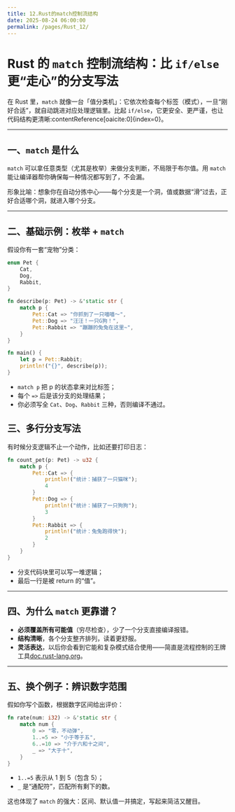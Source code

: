 ```yaml
---
title: 12.Rust的match控制流结构
date: 2025-08-24 06:00:00
permalink: /pages/Rust_12/
---
```


# Rust 的 `match` 控制流结构：比 `if/else` 更“走心”的分支写法

在 Rust 里，`match` 就像一台「值分类机」：它依次检查每个标签（模式），一旦“刚好合适”，就自动跳进对应处理逻辑里。比起 `if/else`，它更安全、更严谨，也让代码结构更清晰:contentReference[oaicite:0]{index=0}。

---

##  一、`match` 是什么

`match` 可以拿任意类型（尤其是枚举）来做分支判断，不局限于布尔值。用 `match` 能让编译器帮你确保每一种情况都写到了，不会漏。

形象比喻：想象你在自动分拣中心——每个分支是一个洞，值或数据“滑”过去，正好合适哪个洞，就进入哪个分支。

---

## 二、基础示例：枚举 + `match`

假设你有一套“宠物”分类：

```rust
enum Pet {
    Cat,
    Dog,
    Rabbit,
}

fn describe(p: Pet) -> &'static str {
    match p {
        Pet::Cat => "你抓到了一只喵喵～",
        Pet::Dog => "汪汪！一只G狗！",
        Pet::Rabbit => "蹦蹦的兔兔在这里~",
    }
}

fn main() {
    let p = Pet::Rabbit;
    println!("{}", describe(p));
}
```

- `match p` 把 p 的状态拿来对比标签；
- 每个 `=>` 后是该分支的处理结果；
- 你必须写全 `Cat`、`Dog`、`Rabbit` 三种，否则编译不通过。

## 三、多行分支写法

有时候分支逻辑不止一个动作，比如还要打印日志：

```rust
fn count_pet(p: Pet) -> u32 {
    match p {
        Pet::Cat => {
            println!("统计：捕获了一只猫咪");
            4
        }
        Pet::Dog => {
            println!("统计：捕获了一只狗狗");
            3
        }
        Pet::Rabbit => {
            println!("统计：兔兔跑得快");
            2
        }
    }
}
```

- 分支代码块里可以写一堆逻辑；
- 最后一行是被 return 的“值”。

------

## 四、为什么 `match` 更靠谱？

- **必须覆盖所有可能值**（穷尽检查），少了一个分支直接编译报错。
- **结构清晰**，各个分支整齐排列，读着更舒服。
- **灵活表达**，以后你会看到它能和复杂模式结合使用——简直是流程控制的王牌工具[doc.rust-lang.org](https://doc.rust-lang.org/book/ch06-02-match.html?utm_source=chatgpt.com)。

------

## 五、换个例子：辨识数字范围

假如你写个函数，根据数字区间给出评价：

```rust
fn rate(num: i32) -> &'static str {
    match num {
        0 => "零，不动弹",
        1..=5 => "小于等于五",
        6..=10 => "介于六和十之间",
        _ => "大于十",
    }
}
```

- `1..=5` 表示从 1 到 5（包含 5）；
- `_` 是“通配符”，匹配所有剩下的数。

这也体现了 `match` 的强大：区间、默认值一并搞定，写起来简洁又醒目。
